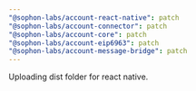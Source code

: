 ```yaml
---
"@sophon-labs/account-react-native": patch
"@sophon-labs/account-connector": patch
"@sophon-labs/account-core": patch
"@sophon-labs/account-eip6963": patch
"@sophon-labs/account-message-bridge": patch
---
```


Uploading dist folder for react native.
